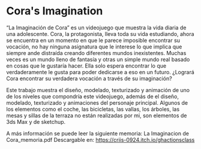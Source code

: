 # Cora's Imagination

“La Imaginación de Cora” es un videojuego que muestra la vida diaria de una adolescente. Cora, la protagonista, lleva toda su vida estudiando, ahora se encuentra en un momento en que le parece imposible encontrar su vocación, no hay ninguna asignatura que le interese lo que implica que siempre ande distraída creando diferentes mundos inexistentes. Muchas veces es un mundo lleno de fantasía y otras un simple mundo real basado en cosas que le gustaría hacer. Ella solo espera encontrar lo que verdaderamente le gusta para poder dedicarse a eso en un futuro. ¿Logrará Cora encontrar su verdadera vocación a través de su imaginación?

Este trabajo muestra el diseño, modelado, texturizado y animación de uno de los niveles que compondría este videojuego, además de el diseño, modelado, texturizado y animaciones del personaje principal. 
Algunos de los elementos como el coche, las bicicletas, las vallas, los árboles, las mesas y sillas de la terraza no están realizadas por mi, son elementos de 3ds Max y de sketchup. 

A más información se puede leer la siguiente memoria: La Imaginacion de Cora_memoria.pdf
Descargable en: https://criis-0924.itch.io/ghactionsclass
